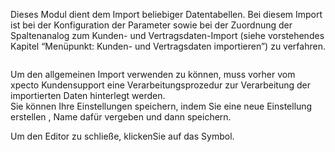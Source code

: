 <!DOCTYPE html>
<html>
<head>
<meta charset="utf-8">
<meta name="viewport" content="width=device-width, initial-scale=1.0">
<title>600_Allgemeiner_Import.md</title>
<link rel="stylesheet" href="https://stackedit.io/res-min/themes/base.css" />
<script type="text/javascript" src="https://cdn.mathjax.org/mathjax/latest/MathJax.js?config=TeX-AMS_HTML"></script>
</head>
<body><div class="container"><p>Dieses Modul dient dem Import beliebiger Datentabellen. Bei diesem Import ist bei der Konfiguration der Parameter sowie bei der Zuordnung der Spaltenanalog zum Kunden- und Vertragsdaten-Import (siehe vorstehendes Kapitel “Menüpunkt: Kunden- und Vertragsdaten importieren”) zu verfahren.</p>

<p><img src="http://xpecto.github.io/docs/img/img_1441981332988.png" alt="" title=""></p>

<p>Um den allgemeinen Import verwenden zu können, muss vorher vom xpecto Kundensupport eine Verarbeitungsprozedur zur Verarbeitung der importierten Daten hinterlegt werden. <br>
Sie können Ihre Einstellungen speichern, indem Sie eine neue Einstellung erstellen <img src="http://xpecto.github.io/docs/img/img_1441981434180.png" alt="" title="">, Name dafür vergeben und dann speichern. </p>

<p>Um den Editor zu schließe, klickenSie auf das Symbol<img src="http://xpecto.github.io/docs/img/img_1441981584845.png" alt="" title="">.</p></div></body>
</html>
